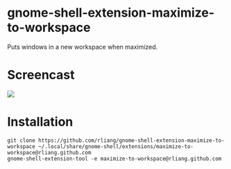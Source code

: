 # gnome-shell-extension-maximize-to-workspace

Puts windows in a new workspace when maximized.

# Screencast

![](screencast.png)

# Installation

```
git clone https://github.com/rliang/gnome-shell-extension-maximize-to-workspace ~/.local/share/gnome-shell/extensions/maximize-to-workspace@rliang.github.com
gnome-shell-extension-tool -e maximize-to-workspace@rliang.github.com
```


